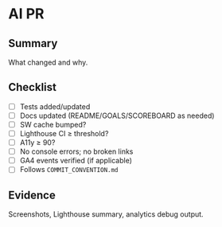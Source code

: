 # AI PR

## Summary

What changed and why.

## Checklist

- [ ] Tests added/updated
- [ ] Docs updated (README/GOALS/SCOREBOARD as needed)
- [ ] SW cache bumped?
- [ ] Lighthouse CI ≥ threshold?
- [ ] A11y ≥ 90?
- [ ] No console errors; no broken links
- [ ] GA4 events verified (if applicable)
- [ ] Follows `COMMIT_CONVENTION.md`

## Evidence

Screenshots, Lighthouse summary, analytics debug output.
